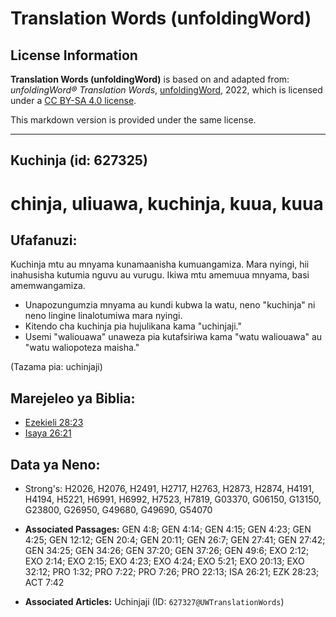 # Translation Words (unfoldingWord)

## License Information

**Translation Words (unfoldingWord)** is based on and adapted from: _unfoldingWord® Translation Words_, [unfoldingWord](https://unfoldingword.org/utw), 2022, which is licensed under a [CC BY-SA 4.0 license](https://creativecommons.org/licenses/by-sa/4.0/legalcode.en).

This markdown version is provided under the same license.



--------------------------------

## Kuchinja (id: 627325)

chinja, uliuawa, kuchinja, kuua, kuua
=====================================

Ufafanuzi:
----------

Kuchinja mtu au mnyama kunamaanisha kumuangamiza. Mara nyingi, hii inahusisha kutumia nguvu au vurugu. Ikiwa mtu amemuua mnyama, basi amemwangamiza.

* Unapozungumzia mnyama au kundi kubwa la watu, neno "kuchinja" ni neno lingine linalotumiwa mara nyingi.
* Kitendo cha kuchinja pia hujulikana kama "uchinjaji."
* Usemi "waliouawa" unaweza pia kutafsiriwa kama "watu waliouawa" au "watu waliopoteza maisha."

(Tazama pia: uchinjaji)

Marejeleo ya Biblia:
--------------------

* [Ezekieli 28:23](https://ref.ly/Ezek28:23)
* [Isaya 26:21](https://ref.ly/Isa26:21)

Data ya Neno:
-------------

* Strong's: H2026, H2076, H2491, H2717, H2763, H2873, H2874, H4191, H4194, H5221, H6991, H6992, H7523, H7819, G03370, G06150, G13150, G23800, G26950, G49680, G49690, G54070

* **Associated Passages:** GEN 4:8; GEN 4:14; GEN 4:15; GEN 4:23; GEN 4:25; GEN 12:12; GEN 20:4; GEN 20:11; GEN 26:7; GEN 27:41; GEN 27:42; GEN 34:25; GEN 34:26; GEN 37:20; GEN 37:26; GEN 49:6; EXO 2:12; EXO 2:14; EXO 2:15; EXO 4:23; EXO 4:24; EXO 5:21; EXO 20:13; EXO 32:12; PRO 1:32; PRO 7:22; PRO 7:26; PRO 22:13; ISA 26:21; EZK 28:23; ACT 7:42
* **Associated Articles:** Uchinjaji (ID: `627327@UWTranslationWords`)

